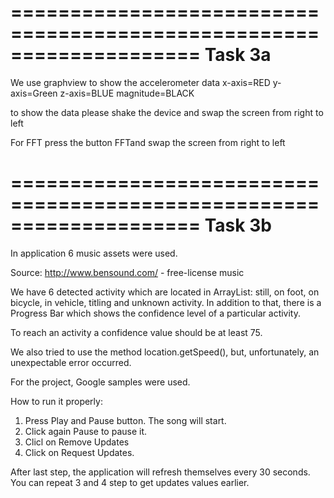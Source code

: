 ====================================================================
Task 3a
====================================================================
We use graphview to show the accelerometer data
x-axis=RED
y-axis=Green
z-axis=BLUE
magnitude=BLACK

to show the data please shake the device and swap the screen from right to left

For FFT press the button FFTand swap the screen from right to left

====================================================================
Task 3b
====================================================================

In application 6 music assets were used. 

Source: http://www.bensound.com/ - free-license music


We have 6 detected activity which are located in ArrayList: still, on foot, on bicycle, in vehicle, titling and unknown activity.
In addition to that, there is a Progress Bar which shows the confidence level of a particular activity. 

To reach an activity a confidence value should be at least 75.

We also tried to use the method location.getSpeed(), but, unfortunately, an unexpectable error occurred.

For the project, Google samples were used. 


How to run it properly:

1. Press Play and Pause button. The song will start. 
2. Click again Pause to pause it.
3. Clicl on Remove Updates
4. Click on Request Updates.

After last step, the application will refresh themselves every 30 seconds. You can repeat 3 and 4 step to get updates values earlier.

	